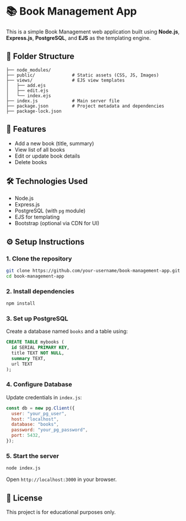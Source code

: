 # 📚 Book Management App

This is a simple Book Management web application built using **Node.js**, **Express.js**, **PostgreSQL**, and **EJS** as the templating engine.

## 📁 Folder Structure

```
├── node_modules/
├── public/              # Static assets (CSS, JS, Images)
├── views/               # EJS view templates
│   ├── add.ejs
│   ├── edit.ejs
│   └── index.ejs
├── index.js             # Main server file
├── package.json         # Project metadata and dependencies
├── package-lock.json
```

## 🚀 Features

- Add a new book (title, summary)
- View list of all books
- Edit or update book details
- Delete books

## 🛠️ Technologies Used

- Node.js
- Express.js
- PostgreSQL (with `pg` module)
- EJS for templating
- Bootstrap (optional via CDN for UI)

## ⚙️ Setup Instructions

### 1. Clone the repository

```bash
git clone https://github.com/your-username/book-management-app.git
cd book-management-app
```

### 2. Install dependencies

```bash
npm install
```

### 3. Set up PostgreSQL

Create a database named `books` and a table using:

```sql
CREATE TABLE mybooks (
  id SERIAL PRIMARY KEY,
  title TEXT NOT NULL,
  summary TEXT,
  url TEXT
);
```

### 4. Configure Database

Update credentials in `index.js`:

```js
const db = new pg.Client({
  user: "your_pg_user",
  host: "localhost",
  database: "books",
  password: "your_pg_password",
  port: 5432,
});
```

### 5. Start the server

```bash
node index.js
```

Open `http://localhost:3000` in your browser.

## 📃 License

This project is for educational purposes only.
